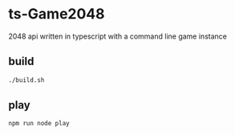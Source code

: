 # ts-Game2048

2048 api written in typescript
with a command line game instance

## build

```sh
./build.sh
```

## play

```sh
npm run node play
```

